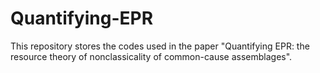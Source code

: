 # Quantifying-EPR
This repository stores the codes used in the paper "Quantifying EPR: the resource theory of  nonclassicality of common-cause assemblages".
